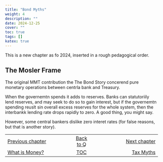 ```yaml
---
title: "Bond Myths"
weight: 4
description: ""
date: 2024-12-25
cover: ""
toc: true
tags: []
katex: true
---
```


This is a new chapter as fo 2024, inserted in a rough pedagogical order.

## The Mosler Frame

The original MMT contribution the The Bond Story concerend pure monetary 
operations between centrla bank and Treasury.

When the governemtn spends it adds to reserves. Banks can statutoriily 
lend reserves, and may seek to do so to gain interest, but if the 
governemtn spending reuslt sin overall excess reserves for the whole system, then the interbankk lending rate drops rapidly to zero. A good thing, you might say.

However, some central bankers dislike zero interet rates (for false reasons, but that is another story).


 

<table style="border-collapse: collapse; border=0;">
    <colgroup>
       <col span="1" style="width: 35%;">
       <col span="1" style="width: 10%;">
       <col span="1" style="width: 35%;">
    </colgroup>
<tr style="border: 1px solid color:#0f0f0f;">
<td style="border: 1px solid color:#0f0f0f;">
<a href="../003_what_is_money">Previous chapter</a></td>
<td style="border: 1px solid color:#0f0f0f; text-align:center;">
<a href="../">Back to Q</a></td>
<td style="border: 1px solid color:#0f0f0f; text-align:right;">
<a href="../005_tax_myths">Next chapter</a></td>
</tr>
<tr style="border: 1px solid color:#0f0f0f;">
<td style="border: 1px solid color:#0f0f0f;">
<a href="../003_what_is_money.md">What is Money?</a></td>
<td style="border: 1px solid color:#0f0f0f; text-align:center;">
<a href="../">TOC</a></td>
<td style="border: 1px solid color:#0f0f0f; text-align:right;">
<a href="../005_tax_myths">Tax Myths</a></td>
</tr>
</table>
